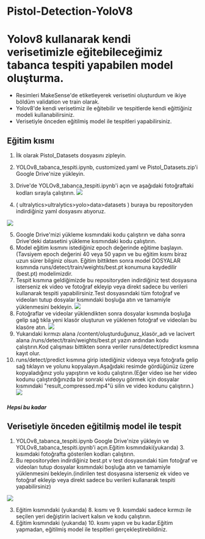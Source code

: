 # Pistol-Detection-YoloV8
 
# Yolov8 kullanarak kendi verisetimizle eğitebileceğimiz tabanca tespiti yapabilen model oluşturma.
- Resimleri MakeSense'de etiketleyerek verisetini oluşturdum ve ikiye böldüm validation ve train olarak.
- Yolov8'de kendi verisetimiz ile eğitebilir ve tespitlerde kendi eğittiğiniz modeli kullanabilirsiniz.
- Verisetiyle önceden eğitilmiş model ile tespitleri yapabilirsiniz.

## Eğitim kısmı
1. İlk olarak Pistol_Datasets dosyasını zipleyin.
2. YOLOv8_tabanca_tespiti.ipynb, customized.yaml ve Pistol_Datasets.zip'i Google Drive'nize yükleyin.
3. Drive'de YOLOv8_tabanca_tespiti.ipynb'i açın ve aşağıdaki fotoğraftaki kodları sırayla çalıştırın.
![](User_guide/a.png)

4. ( ultralytics>ultralytics>yolo>data>datasets ) buraya bu repositoryden indirdiğiniz yaml dosyasını atıyoruz.

![](User_guide/b.png)

5. Google Drive'mizi yükleme kısmındaki kodu çalıştırın ve daha sonra Drive'deki datasetini yükleme kısmındaki kodu çalıştırın.
6. Model eğitim kısmını istediğiniz epoch değerinde eğitime başlayın.(Tavsiyem epoch değerini 40 veya 50 yapın ve bu eğitim kısmı biraz uzun sürer bilginiz olsun.
Eğitim bittikten sonra model DOSYALAR kısmında runs/detect/train/weights/best.pt konumuna kaydedilir (best.pt) modelimizdir.
7. Tespit kısmına geldiğimizde bu repositoryden indirdiğiniz test dosyasına isterseniz ek video ve fotoğraf ekleyip veya direkt sadece bu verileri kullanarak tespiti yapabilirsiniz.Test dosyasındaki tüm fotoğraf ve videoları tutup dosyalar kısmındaki boşluğa atın ve tamamiyle yüklenmesini bekleyin.
![](User_guide/c.png)
8. Fotoğraflar ve videolar yüklendikten sonra dosyalar kısmında boşluğa gelip sağ tıkla yeni klasör oluşturun ve yüklenen fotoğraf ve videoları bu klasöre atın.
![](User_guide/d.png)
9. Yukarıdaki kırmızı alana /content/oluşturduğunuz_klasör_adı ve lacivert alana /runs/detect/train/weights/best.pt yazın ardından kodu çalıştırın.Kod çalışması bittikten sonra veriler runs/detect/predict kısmına kayıt olur.
10. runs/detect/predict kısmına girip istediğiniz videoya veya fotoğrafa gelip sağ tıklayın ve yolunu kopyalayın.Aşağıdaki resimde gördüğünüz üzere kopyaladığınız yolu yapıştırın ve kodu çalıştırın.(Eğer video ise her video kodunu çalıştırdığınızda bir sonraki videoyu görmek için dosyalar kısmındaki "result_compressed.mp4"ü silin ve video kodunu çalıştırın.)
![](User_guide/e.png) 

##### Hepsi bu kadar

## Verisetiyle önceden eğitilmiş model ile tespit
1. YOLOv8_tabanca_tespiti.ipynb Google Drive'nize yükleyin ve YOLOv8_tabanca_tespiti.ipynb'i açın.Eğitim kısmındaki(yukarıda) 3. kısımdaki fotoğrafta gösterilen kodları çalıştırın.
2. Bu repositoryden indirdiğiniz best.pt v test dosyasındaki tüm fotoğraf ve videoları tutup dosyalar kısmındaki boşluğa atın ve tamamiyle yüklenmesini bekleyin.(indirilen test dosyasına isterseniz ek video ve fotoğraf ekleyip veya direkt sadece bu verileri kullanarak tespiti yapabilirsiniz)

![](User_guide/c.png)

3. Eğitim kısmındaki (yukarıda) 8. kısmı ve 9. kısımdaki sadece kırmızı ile seçilen yeri değiştirin lacivert kalsın ve kodu çalıştırın.
4. Eğitim kısmındaki (yukarıda) 10. kısmı yapın ve bu kadar.Eğitim yapmadan, eğitilmiş model ile tespitleri gerçekleştirebildiniz.
